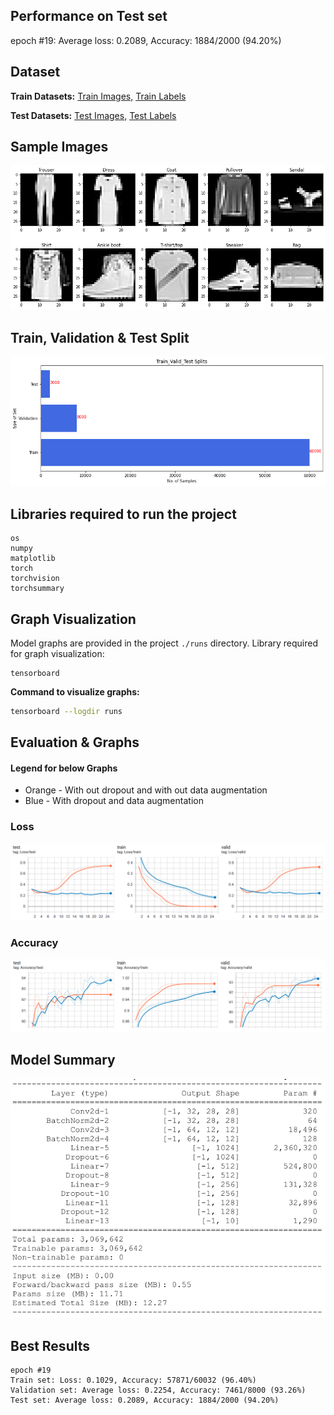 ## Performance on Test set
epoch #19: Average loss: 0.2089, Accuracy: 1884/2000 (94.20%)

## Dataset
**Train Datasets:**
[Train Images,](http://fashion-mnist.s3-website.eu-central-1.amazonaws.com/train-images-idx3-ubyte.gz)
[Train Labels](http://fashion-mnist.s3-website.eu-central-1.amazonaws.com/train-labels-idx1-ubyte.gz)

**Test Datasets:**
[Test Images,](http://fashion-mnist.s3-website.eu-central-1.amazonaws.com/t10k-images-idx3-ubyte.gz)
[Test Labels](http://fashion-mnist.s3-website.eu-central-1.amazonaws.com/t10k-labels-idx1-ubyte.gz)

## Sample Images
![Fashion-MNIST Sample Images](https://github.com/bharath3794/FashionMNIST-CNN/blob/main/images/sample%20image.png)

## Train, Validation & Test Split
![split](https://github.com/bharath3794/FashionMNIST-CNN/blob/main/images/train_valid_test%20split.png)

## Libraries required to run the project

````
os
numpy
matplotlib
torch
torchvision
torchsummary
````

## Graph Visualization
Model graphs are provided in the project `./runs` directory.
Library required for graph visualization:

````
tensorboard
````

**Command to visualize graphs:**

````bash
tensorboard --logdir runs
````

## Evaluation & Graphs
#### Legend for below Graphs
* Orange - With out dropout and with out data augmentation
* Blue - With dropout and data augmentation
### Loss
![loss](https://github.com/bharath3794/FashionMNIST-CNN/blob/main/images/loss%20graph.PNG)

### Accuracy
![accuracy](https://github.com/bharath3794/FashionMNIST-CNN/blob/main/images/accuracy%20graph.PNG)

## Model Summary
![PyTorch](https://github.com/bharath3794/FashionMNIST-CNN/blob/main/images/model%20summary.PNG)

## Best Results
```
epoch #19
Train set: Loss: 0.1029, Accuracy: 57871/60032 (96.40%)
Validation set: Average loss: 0.2254, Accuracy: 7461/8000 (93.26%)
Test set: Average loss: 0.2089, Accuracy: 1884/2000 (94.20%)
```
